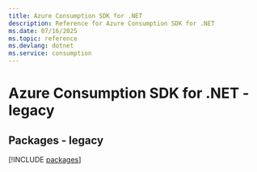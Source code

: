 ```yaml
---
title: Azure Consumption SDK for .NET
description: Reference for Azure Consumption SDK for .NET
ms.date: 07/16/2025
ms.topic: reference
ms.devlang: dotnet
ms.service: consumption
---
```

# Azure Consumption SDK for .NET - legacy
## Packages - legacy
[!INCLUDE [packages](consumption-index.md)]